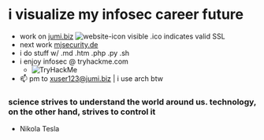 # i visualize my infosec career future
- work on [jumi.biz](https://jumi.biz) ![website-icon](https://jumi.biz/assets/img/ico/jumi.ico) visible .ico indicates valid SSL
- next work [mjsecurity.de](https://mjsecurity.de)
- i do stuff w/ .md .htm .php .py .sh
- i enjoy infosec @ tryhackme.com
  - <img src="https://tryhackme-badges.s3.amazonaws.com/xuser01.png" alt="TryHackMe">
- 📫 pm to xuser123@jumi.biz | i use arch btw
### science strives to understand the world around us. technology, on the other hand, strives to control it
- Nikola Tesla
